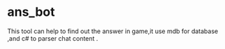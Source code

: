 ans_bot
=======

This tool can help to find out the answer in game,it use mdb for database ,and c# to parser chat content .
